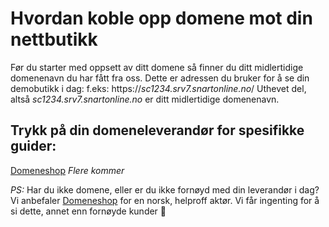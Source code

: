# Hvordan koble opp domene mot din nettbutikk

Før du starter med oppsett av ditt domene så finner du ditt midlertidige domenenavn du har fått fra oss. 
Dette er adressen du bruker for å se din demobutikk i dag: f.eks: https://*sc1234.srv7.snartonline.no*/ Uthevet del, altså *sc1234.srv7.snartonline.no* er ditt midlertidige domenenavn.


## Trykk på din domeneleverandør for spesifikke guider:
[Domeneshop](/domeneshop.html)
_Flere kommer_


*PS:* Har du ikke domene, eller er du ikke fornøyd med din leverandør i dag? 
Vi anbefaler [Domeneshop](https://domene.shop) for en norsk, helproff aktør. Vi får ingenting for å si dette, annet enn fornøyde kunder 🙂
